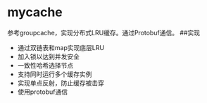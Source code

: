 # mycache
参考groupcache，实现分布式LRU缓存。通过Protobuf通信。
##实现
* 通过双链表和map实现底层LRU
* 加入锁以达到并发安全
* 一致性哈希选择节点
* 支持同时运行多个缓存实例
* 实现单点反射，防止缓存被击穿
* 使用protobuf通信

